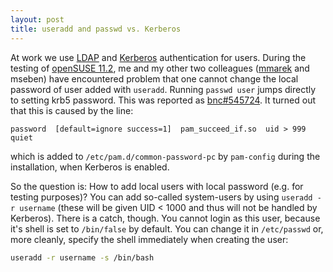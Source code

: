 ```yaml
---
layout: post
title: useradd and passwd vs. Kerberos
---
```


At work we use [LDAP](http://en.wikipedia.org/wiki/Lightweight_Directory_Access_Protocol) and [Kerberos](http://en.wikipedia.org/wiki/Kerberos_(protocol)) authentication for users. During the testing of [openSUSE 11.2](http://en.opensuse.org/OpenSUSE_11.2), me and my other two colleagues ([mmarek](http://en.opensuse.org/User:Michal-m) and mseben) have encountered problem that one cannot change the local password of user added with `useradd`. Running `passwd user` jumps directly to setting krb5 password. This was reported as [bnc#545724](https://bugzilla.novell.com/show_bug.cgi?id=545724). It turned out that this is caused by the line:

~~~
password  [default=ignore success=1]  pam_succeed_if.so  uid > 999  quiet
~~~

which is added to `/etc/pam.d/common-password-pc` by `pam-config` during the installation, when Kerberos is enabled.

So the question is: How to add local users with local password (e.g. for testing purposes)? You can add so-called system-users by using `useradd -r username` (these will be given UID &lt; 1000 and thus will not be handled by Kerberos). There is a catch, though. You cannot login as this user, because it's shell is set to `/bin/false` by default. You can change it in `/etc/passwd` or, more cleanly, specify the shell immediately when creating the user:

~~~bash
useradd -r username -s /bin/bash
~~~
